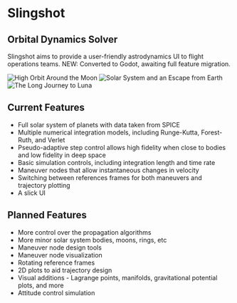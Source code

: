# Slingshot
## Orbital Dynamics Solver

Slingshot aims to provide a user-friendly astrodynamics UI to flight operations teams. NEW: Converted to Godot, awaiting full feature migration.

![High Orbit Around the Moon](lunar_orbit.png)
![Solar System and an Escape from Earth](solar_system.png)
![The Long Journey to Luna](enroute_to_luna.png)

## Current Features

- Full solar system of planets with data taken from SPICE
- Multiple numerical integration models, including Runge-Kutta, Forest-Ruth, and Verlet
- Pseudo-adaptive step control allows high fidelity when close to bodies and low fidelity in deep space
- Basic simulation controls, including integration length and time rate
- Maneuver nodes that allow instantaneous changes in velocity
- Switching between references frames for both maneuvers and trajectory plotting
- A slick UI

## Planned Features

- More control over the propagation algorithms
- More minor solar system bodies, moons, rings, etc
- Maneuver node design tools
- Maneuver node visualization
- Rotating reference frames
- 2D plots to aid trajectory design
- Visual additions - Lagrange points, manifolds, gravitational potential plots, and more
- Attitude control simulation
